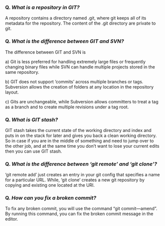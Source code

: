 ### Q. ***What is a repository in GIT?***


A repository contains a directory named .git, where git keeps all of its metadata for the repository. The content of the .git directory are private to git.


### Q. ***What is the difference between GIT and SVN?***

The difference between GIT and SVN is

a) Git is less preferred for handling extremely large files or frequently changing binary files while SVN can handle multiple projects stored in the same repository.

b) GIT does not support ‘commits’ across multiple branches or tags.  Subversion allows the creation of folders at any location in the repository layout.

c) Gits are unchangeable, while Subversion allows committers to treat a tag as a branch and to create multiple revisions under a tag root.


### Q. ***What is GIT stash?***

GIT stash takes the current state of the working directory and index and puts in on the stack for later and gives you back a clean working directory.  So in case if you are in the middle of something and need to jump over to the other job, and at the same time you don’t want to lose your current edits then you can use GIT stash.

### Q. ***What is the difference between ‘git remote’ and ‘git clone’?***

‘git remote add’  just creates an entry in your git config that specifies a name for a particular URL.  While, ‘git clone’ creates a new git repository by copying and existing one located at the URI.

### Q. ***How can you fix a broken commit?***


To fix any broken commit, you will use the command “git commit—amend”. By running this command, you can fix the broken commit message in the editor.

